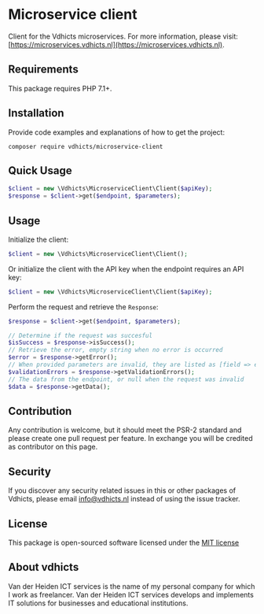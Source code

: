 # Microservice client

Client for the Vdhicts microservices. For more information, please visit: [https://microservices.vdhicts.nl](https://microservices.vdhicts.nl).

## Requirements

This package requires PHP 7.1+.

## Installation

Provide code examples and explanations of how to get the project:

`composer require vdhicts/microservice-client`

## Quick Usage

```php
$client = new \Vdhicts\MicroserviceClient\Client($apiKey);
$response = $client->get($endpoint, $parameters);
```

## Usage

Initialize the client:

```php
$client = new \Vdhicts\MicroserviceClient\Client();
```

Or initialize the client with the API key when the endpoint requires an API key:

```php
$client = new \Vdhicts\MicroserviceClient\Client($apiKey);
```

Perform the request and retrieve the `Response`:

```php
$response = $client->get($endpoint, $parameters);

// Determine if the request was succesful
$isSuccess = $response->isSuccess();
// Retrieve the error, empty string when no error is occurred
$error = $response->getError();
// When provided parameters are invalid, they are listed as [field => error]
$validationErrors = $response->getValidationErrors();
// The data from the endpoint, or null when the request was invalid
$data = $response->getData();
```

## Contribution

Any contribution is welcome, but it should meet the PSR-2 standard and please create one pull request per feature. In 
exchange you will be credited as contributor on this page.

## Security

If you discover any security related issues in this or other packages of Vdhicts, please email info@vdhicts.nl instead
of using the issue tracker.

## License

This package is open-sourced software licensed under the [MIT license](http://opensource.org/licenses/MIT)

## About vdhicts

Van der Heiden ICT services is the name of my personal company for which I work as freelancer. Van der Heiden ICT 
services develops and implements IT solutions for businesses and educational institutions.